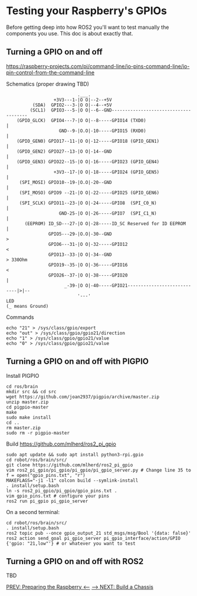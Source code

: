 # Testing your Raspberry's GPIOs

Before getting deep into how ROS2 you'll want to test manually the components you use. This doc is about exactly that.

## Turning a GPIO on and off
https://raspberry-projects.com/pi/command-line/io-pins-command-line/io-pin-control-from-the-command-line

Schematics (proper drawing TBD)

```
                           .___.              
                  +3V3---1-|O O|--2--+5V
          (SDA)  GPIO2---3-|O O|--4--+5V
         (SCL1)  GPIO3---5-|O O|--6--GND--------------------------------------
    (GPIO_GLCK)  GPIO4---7-|O O|--8-----GPIO14 (TXD0)                        |
                    GND--9-|O.O|-10-----GPIO15 (RXD0)                        |
    (GPIO_GEN0) GPIO17--11-|O O|-12-----GPIO18 (GPIO_GEN1)                   |
    (GPIO_GEN2) GPIO27--13-|O O|-14--GND                                     |
    (GPIO_GEN3) GPIO22--15-|O O|-16-----GPIO23 (GPIO_GEN4)                   |
                  +3V3--17-|O O|-18-----GPIO24 (GPIO_GEN5)                   |
     (SPI_MOSI) GPIO10--19-|O.O|-20--GND                                     |
     (SPI_MOSO) GPIO9 --21-|O O|-22-----GPIO25 (GPIO_GEN6)                   |
     (SPI_SCLK) GPIO11--23-|O O|-24-----GPIO8  (SPI_C0_N)                    |
                    GND-25-|O O|-26-----GPIO7  (SPI_C1_N)                    |
       (EEPROM) ID_SD---27-|O O|-28-----ID_SC Reserved for ID EEPROM         |
                GPIO5---29-|O.O|-30--GND                                      >
                GPIO6---31-|O O|-32-----GPIO12                               <
                GPIO13--33-|O O|-34--GND                                      > 330Ohm
                GPIO19--35-|O O|-36-----GPIO16                               <
                GPIO26--37-|O O|-38-----GPIO20                                |
                      _-39-|O O|-40-----GPIO21----------------------------|>|--
                           '---'                                          LED
(_ means Ground)
```
Commands
```
echo "21" > /sys/class/gpio/export
echo "out" > /sys/class/gpio/gpio21/direction
echo "1" > /sys/class/gpio/gpio21/value
echo "0" > /sys/class/gpio/gpio21/value
```

## Turning a GPIO on and off with PIGPIO
Install PIGPIO
```
cd ros/brain
mkdir src && cd src
wget https://github.com/joan2937/pigpio/archive/master.zip
unzip master.zip
cd pigpio-master
make
sudo make install
cd ..
rm master.zip
sudo rm -r pigpio-master
```

Build https://github.com/mlherd/ros2_pi_gpio
```
sudo apt update && sudo apt install python3-rpi.gpio
cd robot/ros/brain/src/
git clone https://github.com/mlherd/ros2_pi_gpio
vim ros2_pi_gpio/pi_gpio/pi_gpio/pi_gpio_server.py # Change line 35 to f = open("gpio_pins.txt", "r")
MAKEFLAGS="-j1 -l1" colcon build --symlink-install
. install/setup.bash
ln -s ros2_pi_gpio/pi_gpio/gpio_pins.txt .
vim gpio_pins.txt # configure your pins
ros2 run pi_gpio pi_gpio_server
```
On a second terminal:
```
cd robot/ros/brain/src/
. install/setup.bash
ros2 topic pub --once gpio_output_21 std_msgs/msg/Bool '{data: false}'
ros2 action send_goal pi_gpio_server pi_gpio_interface/action/GPIO {'gpio: "21,low"'} # or whatever you want to test

```


## Turning a GPIO on and off with ROS2
TBD

[PREV: Preparing the Raspberry <--](002_Raspberry.md) [--> NEXT: Build a Chassis](004_Chassis.md)
